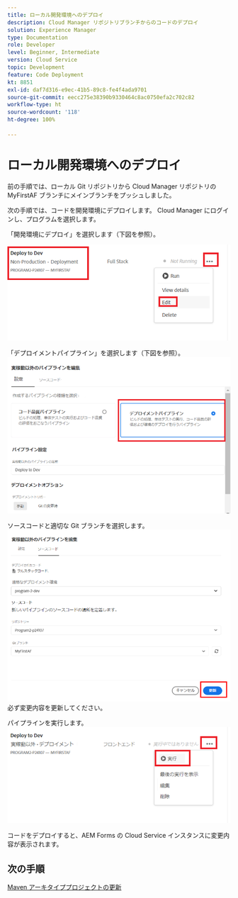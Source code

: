 ```yaml
---
title: ローカル開発環境へのデプロイ
description: Cloud Manager リポジトリブランチからのコードのデプロイ
solution: Experience Manager
type: Documentation
role: Developer
level: Beginner, Intermediate
version: Cloud Service
topic: Development
feature: Code Deployment
kt: 8851
exl-id: daf7d316-e9ec-41b5-89c8-fe4f4ada9701
source-git-commit: eecc275e38390b9330464c8ac0750efa2c702c82
workflow-type: ht
source-wordcount: '118'
ht-degree: 100%

---
```


# ローカル開発環境へのデプロイ

前の手順では、ローカル Git リポジトリから Cloud Manager リポジトリの MyFirstAF ブランチにメインブランチをプッシュしました。

次の手順では、コードを開発環境にデプロイします。
Cloud Manager にログインし、プログラムを選択します。

「開発環境にデプロイ」を選択します（下図を参照）。


![最初の手順](assets/deploy-first-step1.png)


「デプロイメントパイプライン」を選択します（下図を参照）。
![最初の手順](assets/deploy1.png)

ソースコードと適切な Git ブランチを選択します。
![最初の手順](assets/deploy2.png)
必ず変更内容を更新してください。

パイプラインを実行します。
![パイプラインの実行](assets/run-pipeline.png)

コードをデプロイすると、AEM Forms の Cloud Service インスタンスに変更内容が表示されます。

## 次の手順

[Maven アーキタイププロジェクトの更新](./updating-project-archetype.md)
